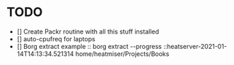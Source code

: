 # TODO

- [] Create Packr routine with all this stuff installed
- [] auto-cpufreq for laptops
- [] Borg extract example :: borg extract --progress ::heatserver-2021-01-14T14:13:34.521314 home/heatmiser/Projects/Books


